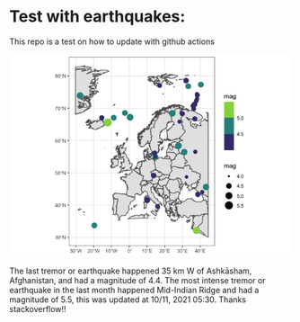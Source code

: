 <!-- README.md is generated from README.Rmd. Please edit that file -->

Test with earthquakes:
======================

This repo is a test on how to update with github actions

![](man/figures/README-unnamed-chunk-2-1.png)

The last tremor or earthquake happened 35 km W of Ashkāsham,
Afghanistan, and had a magnitude of 4.4. The most intense tremor or
earthquake in the last month happened Mid-Indian Ridge and had a
magnitude of 5.5, this was updated at 10/11, 2021 05:30. Thanks
stackoverflow!!
